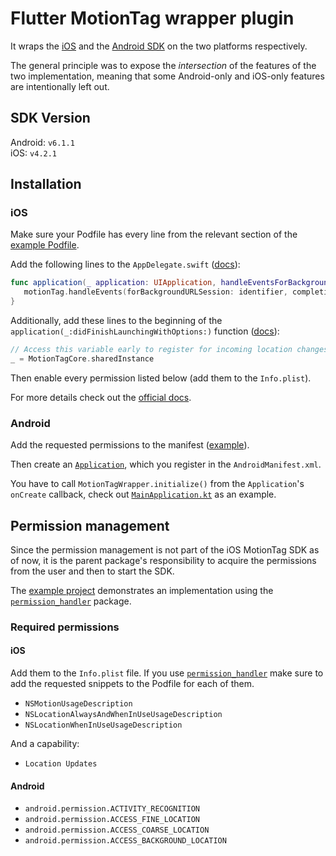 # Flutter MotionTag wrapper plugin

It wraps the [iOS](https://api.motion-tag.de/developer/ios) and the [Android
SDK](https://api.motion-tag.de/developer/android) on the two platforms
respectively.

The general principle was to expose the _intersection_ of the features of the
two implementation, meaning that some Android-only and iOS-only features are
intentionally left out.

## SDK Version
Android: `v6.1.1`\
iOS: `v4.2.1`


## Installation
### iOS
Make sure your Podfile has every line from the relevant section of the [example
Podfile](example/ios/Podfile).

Add the following lines to the `AppDelegate.swift`
([docs](https://api.motion-tag.de/developer/ios#6-setup)):
```swift
func application(_ application: UIApplication, handleEventsForBackgroundURLSession identifier: String, completionHandler: @escaping () -> Void) {
   motionTag.handleEvents(forBackgroundURLSession: identifier, completionHandler: completionHandler)
}
```

Additionally, add these lines to the beginning of the
`application(_:didFinishLaunchingWithOptions:)` function
([docs](https://api.motion-tag.de/developer/ios#6-setup)):

```swift
// Access this variable early to register for incoming location changes, see https://api.motion-tag.de/developer/ios#6-setup
_ = MotionTagCore.sharedInstance
```

Then enable every permission listed below (add them to the `Info.plist`).

For more details check out the [official
docs](https://api.motion-tag.de/developer/ios#6-setup).

### Android
Add the requested permissions to the manifest
([example](example/android/app/src/main/AndroidManifest.xml)).

Then create an
[`Application`](https://developer.android.com/reference/android/app/Application),
which you register in the `AndroidManifest.xml`.

You have to call `MotionTagWrapper.initialize()` from the `Application`'s
`onCreate` callback, check out
[`MainApplication.kt`](example/android/app/src/main/kotlin/de/motiontag/motiontag_sdk_example/MainApplication.kt)
as an example.

## Permission management
Since the permission management is not part of the iOS MotionTag SDK as of now,
it is the parent package's responsibility to acquire the permissions from the
user and then to start the SDK.

The [example project](example) demonstrates an implementation using the
[`permission_handler`](https://pub.dev/packages/permission_handler) package.

### Required permissions
#### iOS
Add them to the `Info.plist` file. If you use
[`permission_handler`](https://pub.dev/packages/permission_handler) make sure to
add the requested snippets to the Podfile for each of them.
- `NSMotionUsageDescription`
- `NSLocationAlwaysAndWhenInUseUsageDescription`
- `NSLocationWhenInUseUsageDescription`

And a capability:
- `Location Updates`

#### Android
- `android.permission.ACTIVITY_RECOGNITION`
- `android.permission.ACCESS_FINE_LOCATION`
- `android.permission.ACCESS_COARSE_LOCATION`
- `android.permission.ACCESS_BACKGROUND_LOCATION`

